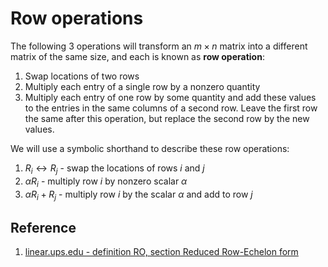 # Row operations

The following 3 operations will transform an $m \times n$ matrix into a different matrix of the same size, and each is known as **row operation**:

1. Swap locations of two rows
2. Multiply each entry of a single row by a nonzero quantity
3. Multiply each entry of one row by some quantity and add these values to the entries in the same columns of a second row. Leave the first row the same after this operation, but replace the second row by the new values.

We will use a symbolic shorthand to describe these row operations:

1. $R_i \leftrightarrow R_j$ - swap the locations of rows $i$ and $j$
2. $\alpha R_i$ - multiply row $i$ by nonzero scalar $\alpha$
3. $\alpha R_i + R_j$ - multiply row $i$ by the scalar $\alpha$ and add to row $j$

## Reference

1. [linear.ups.edu - definition RO, section Reduced Row-Echelon form](http://linear.ups.edu/html/section-RREF.html)
